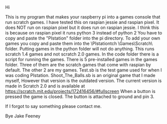 Hi

This is my program that makes your raspberry pi into a games console that run scratch games.
I have tested this on raspian jessie and raspian pixel.
It does NOT run on raspian pixel but it does run on raspian jessie. I think this is because on raspian pixel it runs python 3 instead of python 2
You have to copy and paste the "PIstation" folder into the pi directory.
To add your own games you copy and paste them into the \PIstationtch \Games\Scratch\ folder. Putting games in the python folder will not do anything.
This runs scratch 1.4 games and not scratch 2.0 games.
In the code folder there is a script for running the games.
There is 5 pre-installed games in the games folder. Three of them are the scratch games that come with raspian by default. The other 2 are my games.
Test.sb is the test game used for when I was coding PIstation. Shoot_The_Balls.sb is an original game that I made myself, However that version is the outdated version.
The current version is made in Scratch 2.0 and is available at https://scratch.mit.edu/projects/172416456/#fullscreen
When a button is pressed the game is closed. The button is attached to ground and pin 3.

If I forgot to say something please contact me.

Bye
Jake Feeney
